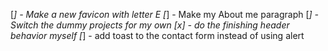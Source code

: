 [_] - Make a new favicon with letter E
[_] - Make my About me paragraph
[_] - Switch the dummy projects for my own 
[x] - do the finishing header behavior myself
[_] - add toast to the contact form instead of using alert